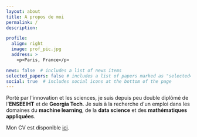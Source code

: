 ```yaml
---
layout: about
title: A propos de moi
permalink: /
description:

profile:
  align: right
  image: prof_pic.jpg
  address: >
    <p>Paris, France</p>

news: false  # includes a list of news items
selected_papers: false # includes a list of papers marked as "selected={true}"
social: true  # includes social icons at the bottom of the page
---
```


Porté par l'innovation et les sciences, je suis depuis peu double diplômé de l'**ENSEEIHT** et de **Georgia Tech**. Je suis à la recherche d'un emploi dans les domaines du **machine learning**, de la **data science** et des **mathématiques appliquées**.

Mon CV est disponible [ici](assets/pdf/CV_tgalizzi.pdf).
